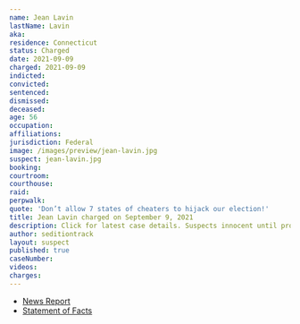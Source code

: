 ```yaml
---
name: Jean Lavin
lastName: Lavin
aka:
residence: Connecticut
status: Charged
date: 2021-09-09
charged: 2021-09-09
indicted:
convicted:
sentenced:
dismissed:
deceased:
age: 56
occupation:
affiliations:
jurisdiction: Federal
image: /images/preview/jean-lavin.jpg
suspect: jean-lavin.jpg
booking:
courtroom:
courthouse:
raid:
perpwalk:
quote: 'Don’t allow 7 states of cheaters to hijack our election!'
title: Jean Lavin charged on September 9, 2021
description: Click for latest case details. Suspects innocent until proven guilty.
author: seditiontrack
layout: suspect
published: true
caseNumber:
videos:
charges:
---
```


- [News Report](https://www.huffpost.com/entry/jean-lavin-carla-krzywicki-arrested-capitol-attack_n_6140e900e4b09519c50adbe5)
- [Statement of Facts](https://extremism.gwu.edu/sites/g/files/zaxdzs2191/f/Carla%20Krzywicki%20and%20Jean%20Lavin%20Statement%20of%20Facts.pdf)
